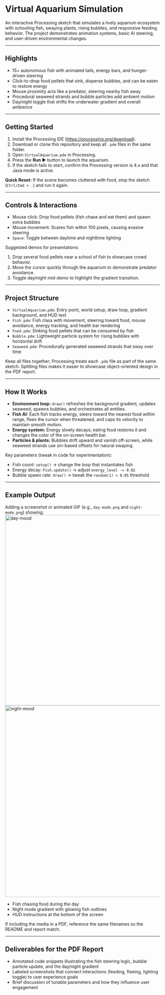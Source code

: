 # Virtual Aquarium Simulation
An interactive Processing sketch that simulates a lively aquarium ecosystem with schooling fish, swaying plants, rising bubbles, and responsive feeding behavior. The project demonstrates animation systems, basic AI steering, and user-driven environmental changes.

---

## Highlights
- 15+ autonomous fish with animated tails, energy bars, and hunger-driven steering
- Click-to-drop food pellets that sink, disperse bubbles, and can be eaten to restore energy
- Mouse proximity acts like a predator, steering nearby fish away
- Procedural seaweed strands and bubble particles add ambient motion
- Day/night toggle that shifts the underwater gradient and overall ambience

---

## Getting Started
1. Install the Processing IDE (https://processing.org/download).
2. Download or clone this repository and keep all `.pde` files in the same folder.
3. Open `VirtualAquarium.pde` in Processing.
4. Press the **Run** ▶ button to launch the aquarium.
5. If the sketch fails to start, confirm the Processing version is 4.x and that Java mode is active.

**Quick Reset:** If the scene becomes cluttered with food, stop the sketch (`Ctrl/Cmd + .`) and run it again.

---

## Controls & Interactions
- Mouse click: Drop food pellets (fish chase and eat them) and spawn extra bubbles
- Mouse movement: Scares fish within 100 pixels, causing evasive steering
- `Space`: Toggle between daytime and nighttime lighting

Suggested demos for presentations:
1. Drop several food pellets near a school of fish to showcase crowd behavior.
2. Move the cursor quickly through the aquarium to demonstrate predator avoidance.
3. Toggle day/night mid-demo to highlight the gradient transition.

---

## Project Structure
- `VirtualAquarium.pde`: Entry point, world setup, draw loop, gradient background, and HUD text
- `Fish.pde`: Fish class with movement, steering toward food, mouse avoidance, energy tracking, and health bar rendering
- `Food.pde`: Sinking food pellets that can be consumed by fish
- `Bubble.pde`: Lightweight particle system for rising bubbles with horizontal drift
- `Seaweed.pde`: Procedurally generated seaweed strands that sway over time

Keep all files together; Processing treats each `.pde` file as part of the same sketch. Splitting files makes it easier to showcase object-oriented design in the PDF report.

---

## How It Works
- **Environment loop:** `draw()` refreshes the background gradient, updates seaweed, spawns bubbles, and orchestrates all entities.
- **Fish AI:** Each fish tracks energy, steers toward the nearest food within range, flees the cursor when threatened, and caps its velocity to maintain smooth motion.
- **Energy system:** Energy slowly decays; eating food restores it and changes the color of the on-screen health bar.
- **Particles & plants:** Bubbles drift upward and vanish off-screen, while seaweed strands use sin-based offsets for natural swaying.

Key parameters (tweak in code for experimentation):
- Fish count: `setup()` → change the loop that instantiates fish
- Energy decay: `Fish.update()` → adjust `energy_level -= 0.02`
- Bubble spawn rate: `draw()` → tweak the `random(1) < 0.05` threshold

---

## Example Output
Adding a screenshot or animated GIF (e.g., `day-mode.png` and `night-mode.png`) showing:
<img width="797" height="619" alt="day-mood" src="https://github.com/user-attachments/assets/af288f4f-4cf1-4f87-b240-a31b23b002a7" />
<img width="795" height="623" alt="night-mood" src="https://github.com/user-attachments/assets/880dd294-4860-4b22-ae75-ddc7e89d3682" />
- Fish chasing food during the day
- Night mode gradient with glowing fish outlines
- HUD instructions at the bottom of the screen

If including the media in a PDF, reference the same filenames so the README and report match.

---

## Deliverables for the PDF Report
- Annotated code snippets illustrating the fish steering logic, bubble particle update, and the day/night gradient
- Labeled screenshots that connect interactions (feeding, fleeing, lighting toggle) to user experience goals
- Brief discussion of tunable parameters and how they influence user engagement

